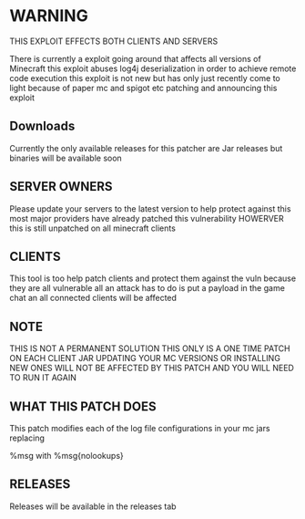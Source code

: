 # WARNING
THIS EXPLOIT EFFECTS BOTH CLIENTS AND SERVERS

There is currently a exploit going around that affects all versions of Minecraft this exploit
abuses log4j deserialization in order to achieve remote code execution this exploit is not new but has
only just recently come to light because of paper mc and spigot etc patching and announcing this exploit

## Downloads
Currently the only available releases for this patcher are Jar releases but binaries will be available soon

## SERVER OWNERS
Please update your servers to the latest version to help protect against this most major
providers have already patched this vulnerability HOWERVER this is still unpatched on
all minecraft clients 

## CLIENTS
This tool is too help patch clients and protect them against the vuln because they are all vulnerable
all an attack has to do is put a payload in the game chat an all connected clients will be affected

## NOTE
THIS IS NOT A PERMANENT SOLUTION THIS ONLY IS A ONE TIME PATCH ON EACH CLIENT JAR UPDATING YOUR
MC VERSIONS OR INSTALLING NEW ONES WILL NOT BE AFFECTED BY THIS PATCH
AND YOU WILL NEED TO RUN IT AGAIN

## WHAT THIS PATCH DOES
This patch modifies each of the log file configurations in your mc jars replacing 

%msg with %msg{nolookups}

## RELEASES
Releases will be available in the releases tab